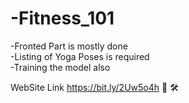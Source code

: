 # -Fitness_101

-Fronted Part is mostly done <br>
-Listing of Yoga Poses is required<br>
-Training the model also<br>


WebSite Link https://bit.ly/2Uw5o4h 🚧 🛠️
